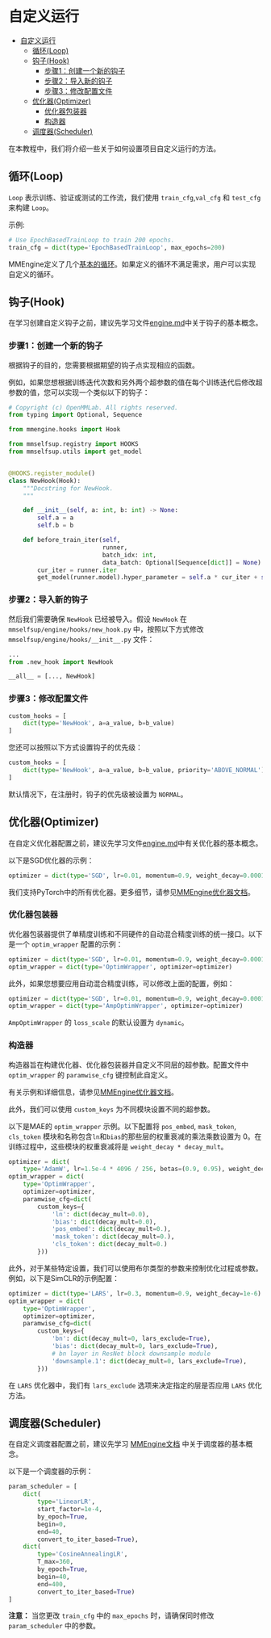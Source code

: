 # 自定义运行

- [自定义运行](#自定义运行)
  - [循环(Loop)](#循环loop)
  - [钩子(Hook)](#钩子hook)
    - [步骤1：创建一个新的钩子](#步骤1创建一个新的钩子)
    - [步骤2：导入新的钩子](#步骤2导入新的钩子)
    - [步骤3：修改配置文件](#步骤3修改配置文件)
  - [优化器(Optimizer)](#优化器optimizer)
    - [优化器包装器](#优化器包装器)
    - [构造器](#构造器)
  - [调度器(Scheduler)](#调度器scheduler)

在本教程中，我们将介绍一些关于如何设置项目自定义运行的方法。

<a name="Loop"></a>

## 循环(Loop)

`Loop` 表示训练、验证或测试的工作流，我们使用 `train_cfg`,`val_cfg` 和 `test_cfg` 来构建 `Loop`。

示例:

```python
# Use EpochBasedTrainLoop to train 200 epochs.
train_cfg = dict(type='EpochBasedTrainLoop', max_epochs=200)
```

MMEngine定义了几个[基本的循环](https://github.com/open-mmlab/mmengine/blob/main/mmengine/runner/loops.py)。如果定义的循环不满足需求，用户可以实现自定义的循环。

<a name="Hook"></a>

## 钩子(Hook)

在学习创建自定义钩子之前，建议先学习文件[engine.md](engine.md)中关于钩子的基本概念。

<a name="Step1"></a>

### 步骤1：创建一个新的钩子

根据钩子的目的，您需要根据期望的钩子点实现相应的函数。

例如，如果您想根据训练迭代次数和另外两个超参数的值在每个训练迭代后修改超参数的值，您可以实现一个类似以下的钩子：

```python
# Copyright (c) OpenMMLab. All rights reserved.
from typing import Optional, Sequence

from mmengine.hooks import Hook

from mmselfsup.registry import HOOKS
from mmselfsup.utils import get_model


@HOOKS.register_module()
class NewHook(Hook):
    """Docstring for NewHook.
    """

    def __init__(self, a: int, b: int) -> None:
        self.a = a
        self.b = b

    def before_train_iter(self,
                          runner,
                          batch_idx: int,
                          data_batch: Optional[Sequence[dict]] = None) -> None:
        cur_iter = runner.iter
        get_model(runner.model).hyper_parameter = self.a * cur_iter + self.b
```

<a name="Step2"></a>

### 步骤2：导入新的钩子

然后我们需要确保 `NewHook` 已经被导入。假设 `NewHook` 在 `mmselfsup/engine/hooks/new_hook.py` 中，按照以下方式修改 `mmselfsup/engine/hooks/__init__.py` 文件：

```python
...
from .new_hook import NewHook

__all__ = [..., NewHook]
```

<a name="Step3"></a>

### 步骤3：修改配置文件

```python
custom_hooks = [
    dict(type='NewHook', a=a_value, b=b_value)
]
```

您还可以按照以下方式设置钩子的优先级：

```python
custom_hooks = [
    dict(type='NewHook', a=a_value, b=b_value, priority='ABOVE_NORMAL')
]
```

默认情况下，在注册时，钩子的优先级被设置为 `NORMAL`。

<a name="Optimizer"></a>

## 优化器(Optimizer)

在自定义优化器配置之前，建议先学习文件[engine.md](engine.md)中有关优化器的基本概念。

以下是SGD优化器的示例：

```python
optimizer = dict(type='SGD', lr=0.01, momentum=0.9, weight_decay=0.0001)
```

我们支持PyTorch中的所有优化器。更多细节，请参见[MMEngine优化器文档](https://github.com/open-mmlab/mmengine/blob/main/docs/zh_cn/tutorials/optim_wrapper.md)。

### 优化器包装器

优化器包装器提供了单精度训练和不同硬件的自动混合精度训练的统一接口。以下是一个 `optim_wrapper` 配置的示例：

```python
optimizer = dict(type='SGD', lr=0.01, momentum=0.9, weight_decay=0.0001)
optim_wrapper = dict(type='OptimWrapper', optimizer=optimizer)
```

此外，如果您想要应用自动混合精度训练，可以修改上面的配置，例如：

```python
optimizer = dict(type='SGD', lr=0.01, momentum=0.9, weight_decay=0.0001)
optim_wrapper = dict(type='AmpOptimWrapper', optimizer=optimizer)
```

`AmpOptimWrapper` 的 `loss_scale` 的默认设置为 `dynamic`。

### 构造器

构造器旨在构建优化器、优化器包装器并自定义不同层的超参数。配置文件中 `optim_wrapper` 的 `paramwise_cfg` 键控制此自定义。

有关示例和详细信息，请参见[MMEngine优化器文档](https://github.com/open-mmlab/mmengine/blob/main/docs/zh_cn/tutorials/optim_wrapper.md)。

此外，我们可以使用 `custom_keys` 为不同模块设置不同的超参数。

以下是MAE的 `optim_wrapper` 示例。以下配置将 `pos_embed`, `mask_token`, `cls_token` 模块和名称包含`ln`和`bias`的那些层的权重衰减的乘法乘数设置为 0。在训练过程中，这些模块的权重衰减将是 `weight_decay * decay_mult`。

```python
optimizer = dict(
    type='AdamW', lr=1.5e-4 * 4096 / 256, betas=(0.9, 0.95), weight_decay=0.05)
optim_wrapper = dict(
    type='OptimWrapper',
    optimizer=optimizer,
    paramwise_cfg=dict(
        custom_keys={
            'ln': dict(decay_mult=0.0),
            'bias': dict(decay_mult=0.0),
            'pos_embed': dict(decay_mult=0.),
            'mask_token': dict(decay_mult=0.),
            'cls_token': dict(decay_mult=0.)
        }))
```

此外，对于某些特定设置，我们可以使用布尔类型的参数来控制优化过程或参数。例如，以下是SimCLR的示例配置：

```python
optimizer = dict(type='LARS', lr=0.3, momentum=0.9, weight_decay=1e-6)
optim_wrapper = dict(
    type='OptimWrapper',
    optimizer=optimizer,
    paramwise_cfg=dict(
        custom_keys={
            'bn': dict(decay_mult=0, lars_exclude=True),
            'bias': dict(decay_mult=0, lars_exclude=True),
            # bn layer in ResNet block downsample module
            'downsample.1': dict(decay_mult=0, lars_exclude=True),
        }))
```

在 `LARS` 优化器中，我们有 `lars_exclude` 选项来决定指定的层是否应用 `LARS` 优化方法。

<a name="Scheduler"></a>

## 调度器(Scheduler)

在自定义调度器配置之前，建议先学习 [MMEngine文档](https://github.com/open-mmlab/mmengine/blob/main/docs/en/tutorials/param_scheduler.md) 中关于调度器的基本概念。

以下是一个调度器的示例：

```python
param_scheduler = [
    dict(
        type='LinearLR',
        start_factor=1e-4,
        by_epoch=True,
        begin=0,
        end=40,
        convert_to_iter_based=True),
    dict(
        type='CosineAnnealingLR',
        T_max=360,
        by_epoch=True,
        begin=40,
        end=400,
        convert_to_iter_based=True)
]
```

**注意：** 当您更改 `train_cfg` 中的 `max_epochs` 时，请确保同时修改 `param_scheduler` 中的参数。

